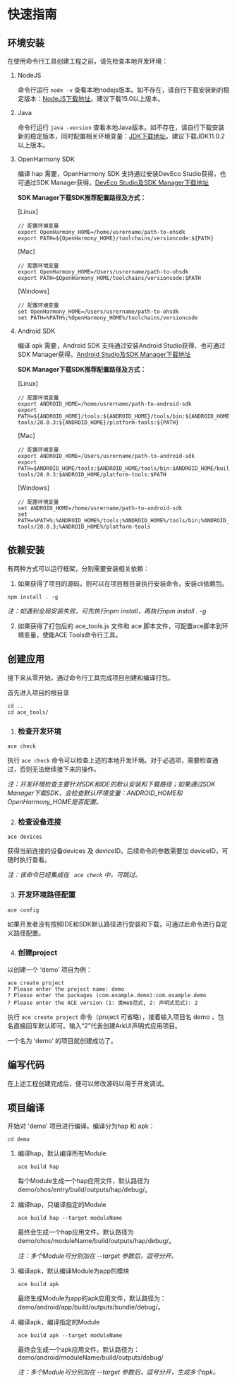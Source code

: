 # 快速指南

## 环境安装

在使用命令行工具创建工程之前，请先检查本地开发环境：

1. NodeJS

   命令行运行 `node -v` 查看本地nodejs版本。如不存在，请自行下载安装新的稳定版本：[NodeJS下载地址](https://nodejs.org/en/download/)。建议下载15.0以上版本。

2. Java

   命令行运行 `java -version` 查看本地Java版本。如不存在，请自行下载安装新的稳定版本，同时配置相关环境变量：[JDK下载地址](https://repo.huaweicloud.com/openjdk/)。建议下载JDK11.0.2以上版本。

3. OpenHarmony SDK

   编译 hap 需要，OpenHarmony SDK 支持通过安装DevEco Studio获得，也可通过SDK Manager获得。[DevEco Studio及SDK Manager下载地址](https://developer.harmonyos.com/cn/develop/deveco-studio)

   **SDK Manager下载SDK推荐配置路径及方式：**

   [Linux]
   ```
   // 配置环境变量
   export OpenHarmony_HOME=/home/usrername/path-to-ohsdk
   export PATH=${OpenHarmony_HOME}/toolchains/versioncode:${PATH}
   ```

   [Mac]
   ```
   // 配置环境变量
   export OpenHarmony_HOME=/Users/usrername/path-to-ohsdk
   export PATH=$OpenHarmony_HOME/toolchains/versioncode:$PATH
   ```

   [Windows]
   ```
   // 配置环境变量
   set OpenHarmony_HOME=/Users/usrername/path-to-ohsdk
   set PATH=%PATH%;%OpenHarmony_HOME%/toolchains/versioncode
   ```

4. Android SDK

   编译 apk 需要，Android SDK 支持通过安装Android Studio获得、也可通过SDK Manager获得。[Android Studio及SDK Manager下载地址](https://developer.android.com/studio)

   **SDK Manager下载SDK推荐配置路径及方式：**

   [Linux]
   ```
   // 配置环境变量
   export ANDROID_HOME=/home/usrername/path-to-android-sdk
   export PATH=${ANDROID_HOME}/tools:${ANDROID_HOME}/tools/bin:${ANDROID_HOME}/build-tools/28.0.3:${ANDROID_HOME}/platform-tools:${PATH}
   ```

   [Mac]
   ```
   // 配置环境变量
   export ANDROID_HOME=/Users/usrername/path-to-android-sdk
   export PATH=$ANDROID_HOME/tools:$ANDROID_HOME/tools/bin:$ANDROID_HOME/build-tools/28.0.3:$ANDROID_HOME/platform-tools:$PATH
   ```

   [Windows]
   ```
   // 配置环境变量
   set ANDROID_HOME=/home/usrername/path-to-android-sdk
   set PATH=%PATH%;%ANDROID_HOME%/tools;%ANDROID_HOME%/tools/bin;%ANDROID_HOME%/build-tools/28.0.3;%ANDROID_HOME%/platform-tools
   ```

## 依赖安装

有两种方式可以运行框架，分别需要安装相关依赖：

1. 如果获得了项目的源码，则可以在项目根目录执行安装命令，安装cli依赖包。

```
npm install . -g
```

*注：如遇到全局安装失败，可先执行npm install，再执行npm install . -g*

2. 如果获得了打包后的 ace_tools.js 文件和 ace 脚本文件，可配置ace脚本到环境变量，使能ACE Tools命令行工具。

## 创建应用

接下来从零开始，通过命令行工具完成项目创建和编译打包。

首先进入项目的根目录

```
cd ..
cd ace_tools/
```
1. ### 检查开发环境

```
ace check
```

执行 `ace check` 命令可以检查上述的本地开发环境。对于必选项，需要检查通过，否则无法继续接下来的操作。

*注：开发环境检查主要针对SDK和IDE的默认安装和下载路径；如果通过SDK Manager下载SDK，会检查默认环境变量：ANDROID_HOME和OpenHarmony_HOME是否配置。*

2. ### 检查设备连接

```
ace devices
```

获得当前连接的设备devices 及 deviceID。后续命令的参数需要加 deviceID，可随时执行查看。

*注：该命令已经集成在 ` ace check` 中，可跳过。*

3. ### 开发环境路径配置

```
ace config
```

如果开发者没有按照IDE和SDK默认路径进行安装和下载，可通过此命令进行自定义路径配置。

4. ### 创建project

以创建一个 ‘demo’  项目为例：

```
ace create project
? Please enter the project name: demo
? Please enter the packages (com.example.demo):com.example.demo
? Please enter the ACE version (1: 类Web范式, 2: 声明式范式): 2
```

执行 `ace create project` 命令（project 可省略），接着输入项目名 demo ，包名直接回车默认即可。输入“2”代表创建ArkUI声明式应用项目。

一个名为 ‘demo’ 的项目就创建成功了。

## 编写代码

在上述工程创建完成后，便可以修改源码以用于开发调试。

## 项目编译

开始对 'demo' 项目进行编译。编译分为hap 和 apk：

```
cd demo
```

1. 编译hap，默认编译所有Module

   ```
   ace build hap
   ```

   每个Module生成一个hap应用文件，默认路径为 demo/ohos/entry/build/outputs/hap/debug/。

2. 编译hap，只编译指定的Module

   ```
   ace build hap --target moduleName
   ```

   最终会生成一个hap应用文件。默认路径为 demo/ohos/moduleName/build/outputs/hap/debug/。

   *注：多个Module可分别加在 --target 参数后，逗号分开。*

3. 编译apk，默认编译Module为app的模块

   ```
   ace build apk
   ```

   最终生成Module为app的apk应用文件，默认路径为：demo/android/app/build/outputs/bundle/debug/。

4. 编译apk，编译指定的Module

   ```
   ace build apk --target moduleName
   ```

   最终会生成一个apk应用文件。默认路径为：demo/android/moduleName/build/outputs/debug/

   *注：多个Module可分别加在 --target 参数后，逗号分开，生成多个apk。*


